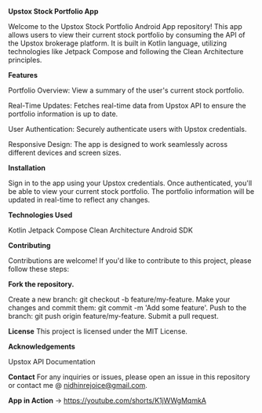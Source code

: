 **Upstox Stock Portfolio App**

Welcome to the Upstox Stock Portfolio Android App repository! This app allows users to view their current stock portfolio by consuming the API of the Upstox brokerage platform. It is built in Kotlin language, utilizing technologies like Jetpack Compose and following the Clean Architecture principles.


**Features**

Portfolio Overview: View a summary of the user's current stock portfolio.

Real-Time Updates: Fetches real-time data from Upstox API to ensure the portfolio information is up to date.

User Authentication: Securely authenticate users with Upstox credentials.

Responsive Design: The app is designed to work seamlessly across different devices and screen sizes.

**Installation** 

Sign in to the app using your Upstox credentials.
Once authenticated, you'll be able to view your current stock portfolio.
The portfolio information will be updated in real-time to reflect any changes.

**Technologies Used**

Kotlin
Jetpack Compose
Clean Architecture 
Android SDK

**Contributing**

Contributions are welcome! If you'd like to contribute to this project, please follow these steps:

**Fork the repository.**

Create a new branch: git checkout -b feature/my-feature.
Make your changes and commit them: git commit -m 'Add some feature'.
Push to the branch: git push origin feature/my-feature.
Submit a pull request.

**License**
This project is licensed under the MIT License.

**Acknowledgements**

Upstox API Documentation

**Contact**
For any inquiries or issues, please open an issue in this repository or contact me @ nidhinrejoice@gmail.com.

**App in Action** -> https://youtube.com/shorts/K1jWWgMqmkA




